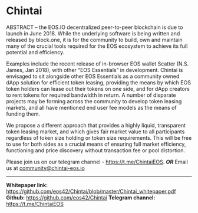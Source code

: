 # Chintai

ABSTRACT – the EOS.IO decentralized peer-to-peer blockchain is due to launch in June 2018.  While the underlying software is being written and released by block.one, it is for the community to build, own and maintain many of the crucial tools required for the EOS ecosystem to achieve its full potential and efficiency.  

Examples include the recent release of in-browser EOS wallet Scatter (N.S. James, Jan 2018), with other “EOS Essentials” in development. 
Chintai is envisaged to sit alongside other EOS Essentials as a community owned dApp solution for efficient token leasing, providing the means by which EOS token holders can lease out their tokens on one side, and for dApp creators to rent tokens for required bandwidth in return.  A number of disparate projects may be forming across the community to develop token leasing markets, and all have mentioned end user fee models as the means of funding them.


We propose a different approach that provides a highly liquid, transparent token leasing market, and which gives fair market value to all participants regardless of token size holding or token size requirements.  This will be free to use for both sides as a crucial means of ensuring full market efficiency, functioning and price discovery without transaction fee or pool distortion.



Please join us on our telegram channel - https://t.me/ChintaiEOS.
***OR***
Email us at community@chintai-eos.io 

-----------------------

**Whitepaper link:** https://github.com/eos42/Chintai/blob/master/Chintai_whitepaper.pdf
**Github:** https://github.com/eos42/Chintai
**Telegram channel:** https://t.me/ChintaiEOS

